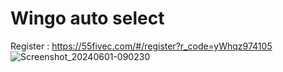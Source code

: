 # Wingo auto select

Register : https://55fivec.com/#/register?r_code=yWhqz974105
![Screenshot_20240601-090230](https://github.com/SUBUR78990/Hack-55five.V3/assets/171395150/ca9b96e3-3c70-4d3d-b63b-09ae067f194c)
